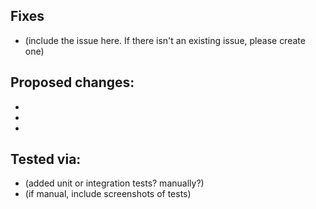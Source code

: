 ## Fixes
- (include the issue here. If there isn't an existing issue, please create one)

## Proposed changes:
-
-
-

## Tested via:
- (added unit or integration tests? manually?)
- (if manual, include screenshots of tests)
